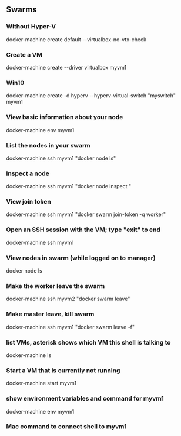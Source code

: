 ## Swarms
### Without Hyper-V
docker-machine create default --virtualbox-no-vtx-check
### Create a VM
docker-machine create --driver virtualbox myvm1
### Win10
docker-machine create -d hyperv --hyperv-virtual-switch "myswitch" myvm1
### View basic information about your node
docker-machine env myvm1
### List the nodes in your swarm
docker-machine ssh myvm1 "docker node ls"
### Inspect a node
docker-machine ssh myvm1 "docker node inspect <node ID>"
### View join token
docker-machine ssh myvm1 "docker swarm join-token -q worker"
### Open an SSH session with the VM; type "exit" to end
docker-machine ssh myvm1
### View nodes in swarm (while logged on to manager)
docker node ls
### Make the worker leave the swarm
docker-machine ssh myvm2 "docker swarm leave"
### Make master leave, kill swarm
docker-machine ssh myvm1 "docker swarm leave -f"
### list VMs, asterisk shows which VM this shell is talking to
docker-machine ls
### Start a VM that is currently not running
docker-machine start myvm1
### show environment variables and command for myvm1
docker-machine env myvm1
### Mac command to connect shell to myvm1
